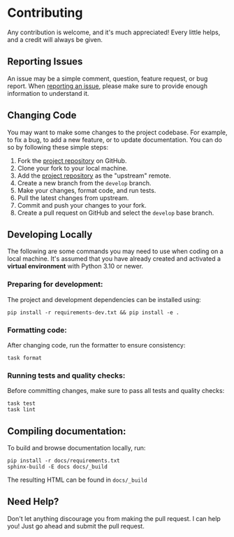 # Contributing

Any contribution is welcome, and it's much appreciated! Every little helps, and
a credit will always be given.

## Reporting Issues

An issue may be a simple comment, question, feature request, or bug report. When
[reporting an issue], please make sure to provide enough information to
understand it.

[reporting an issue]: https://github.com/dralshehri/hijridate/issues/new

## Changing Code

You may want to make some changes to the project codebase. For example, to fix a
bug, to add a new feature, or to update documentation. You can do so by
following these simple steps:

1. Fork the [project repository] on GitHub.
2. Clone your fork to your local machine.
3. Add the [project repository] as the "upstream" remote.
4. Create a new branch from the `develop` branch.
5. Make your changes, format code, and run tests.
6. Pull the latest changes from upstream.
7. Commit and push your changes to your fork.
8. Create a pull request on GitHub and select the `develop` base branch.

[project repository]: https://github.com/dralshehri/hijridate

## Developing Locally

The following are some commands you may need to use when coding on a local
machine. It's assumed that you have already created and activated a **virtual
environment** with Python 3.10 or newer.

### Preparing for development:

The project and development dependencies can be installed using:

```shell
pip install -r requirements-dev.txt && pip install -e .
```

### Formatting code:

After changing code, run the formatter to ensure consistency:

```shell
task format
```

### Running tests and quality checks:

Before committing changes, make sure to pass all tests and quality checks:

```shell
task test
task lint
```

## Compiling documentation:

To build and browse documentation locally, run:

```shell
pip install -r docs/requirements.txt
sphinx-build -E docs docs/_build
```

The resulting HTML can be found in `docs/_build`

## Need Help?

Don't let anything discourage you from making the pull request. I can help you!
Just go ahead and submit the pull request.
